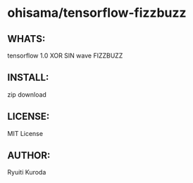 ohisama/tensorflow-fizzbuzz
======

WHATS:
------

  tensorflow 1.0
  XOR
  SIN wave
  FIZZBUZZ

INSTALL:
--------
  zip download

LICENSE:
--------

  MIT License

AUTHOR:
-------

  Ryuiti Kuroda


